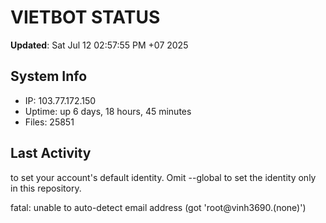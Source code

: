 # VIETBOT STATUS
**Updated**: Sat Jul 12 02:57:55 PM +07 2025

## System Info
- IP: 103.77.172.150
- Uptime: up 6 days, 18 hours, 45 minutes
- Files: 25851

## Last Activity

to set your account's default identity.
Omit --global to set the identity only in this repository.

fatal: unable to auto-detect email address (got 'root@vinh3690.(none)')
